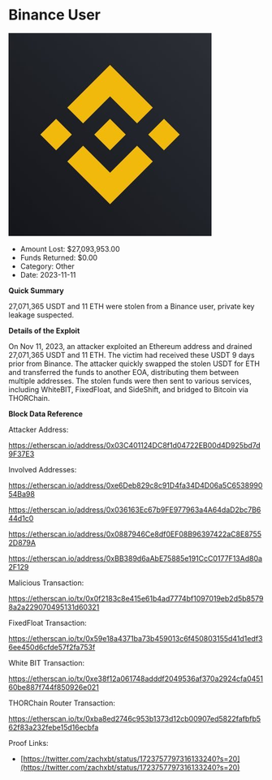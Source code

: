 # Binance User
![Binance User](/rektimages/Binance-User.png)
- Amount Lost: $27,093,953.00
- Funds Returned: $0.00
- Category: Other
- Date: 2023-11-11

**Quick Summary**

27,071,365 USDT and 11 ETH were stolen from a Binance user, private key leakage suspected.

  


 **Details of the Exploit**

On Nov 11, 2023, an attacker exploited an Ethereum address and drained 27,071,365 USDT and 11 ETH. The victim had received these USDT 9 days prior from Binance. The attacker quickly swapped the stolen USDT for ETH and transferred the funds to another EOA, distributing them between multiple addresses. The stolen funds were then sent to various services, including WhiteBIT, FixedFloat, and SideShift, and bridged to Bitcoin via THORChain.

  


 **Block Data Reference**

Attacker Address:

https://etherscan.io/address/0x03C401124DC8f1d04722EB00d4D925bd7d9F37E3

  


Involved Addresses:

https://etherscan.io/address/0xe6Deb829c8c91D4fa34D4D06a5C653899054Ba98

https://etherscan.io/address/0x036163Ec67b9FE977963a4A64daD2bc7B644d1c0

https://etherscan.io/address/0x0887946Ce8df0EF08B96397422aC8E87552D879A

https://etherscan.io/address/0xBB389d6aAbE75885e191CcC0177F13Ad80a2F129

  


Malicious Transaction:

https://etherscan.io/tx/0x0f2183c8e415e61b4ad7774bf1097019eb2d5b85798a2a229070495131d60321

  


FixedFloat Transaction:

https://etherscan.io/tx/0x59e18a4371ba73b459013c6f450803155d41d1edf36ee450d6cfde57f2fa753f

  


White BIT Transaction:

https://etherscan.io/tx/0xe38f12a061748adddf2049536af370a2924cfa045160be887f744f850926e021

  


THORChain Router Transaction:

https://etherscan.io/tx/0xba8ed2746c953b1373d12cb00907ed5822fafbfb562f83a232febe15d16ecbfa


Proof Links:
- [https://twitter.com/zachxbt/status/1723757797316133240?s=20](https://twitter.com/zachxbt/status/1723757797316133240?s=20)


